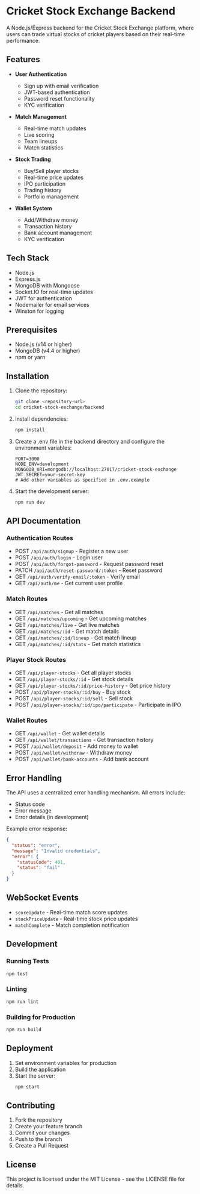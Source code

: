 # Cricket Stock Exchange Backend

A Node.js/Express backend for the Cricket Stock Exchange platform, where users can trade virtual stocks of cricket players based on their real-time performance.

## Features

- **User Authentication**
  - Sign up with email verification
  - JWT-based authentication
  - Password reset functionality
  - KYC verification

- **Match Management**
  - Real-time match updates
  - Live scoring
  - Team lineups
  - Match statistics

- **Stock Trading**
  - Buy/Sell player stocks
  - Real-time price updates
  - IPO participation
  - Trading history
  - Portfolio management

- **Wallet System**
  - Add/Withdraw money
  - Transaction history
  - Bank account management
  - KYC verification

## Tech Stack

- Node.js
- Express.js
- MongoDB with Mongoose
- Socket.IO for real-time updates
- JWT for authentication
- Nodemailer for email services
- Winston for logging

## Prerequisites

- Node.js (v14 or higher)
- MongoDB (v4.4 or higher)
- npm or yarn

## Installation

1. Clone the repository:
   ```bash
   git clone <repository-url>
   cd cricket-stock-exchange/backend
   ```

2. Install dependencies:
   ```bash
   npm install
   ```

3. Create a .env file in the backend directory and configure the environment variables:
   ```env
   PORT=3000
   NODE_ENV=development
   MONGODB_URI=mongodb://localhost:27017/cricket-stock-exchange
   JWT_SECRET=your-secret-key
   # Add other variables as specified in .env.example
   ```

4. Start the development server:
   ```bash
   npm run dev
   ```

## API Documentation

### Authentication Routes

- POST `/api/auth/signup` - Register a new user
- POST `/api/auth/login` - Login user
- POST `/api/auth/forgot-password` - Request password reset
- PATCH `/api/auth/reset-password/:token` - Reset password
- GET `/api/auth/verify-email/:token` - Verify email
- GET `/api/auth/me` - Get current user profile

### Match Routes

- GET `/api/matches` - Get all matches
- GET `/api/matches/upcoming` - Get upcoming matches
- GET `/api/matches/live` - Get live matches
- GET `/api/matches/:id` - Get match details
- GET `/api/matches/:id/lineup` - Get match lineup
- GET `/api/matches/:id/stats` - Get match statistics

### Player Stock Routes

- GET `/api/player-stocks` - Get all player stocks
- GET `/api/player-stocks/:id` - Get stock details
- GET `/api/player-stocks/:id/price-history` - Get price history
- POST `/api/player-stocks/:id/buy` - Buy stock
- POST `/api/player-stocks/:id/sell` - Sell stock
- POST `/api/player-stocks/:id/ipo/participate` - Participate in IPO

### Wallet Routes

- GET `/api/wallet` - Get wallet details
- GET `/api/wallet/transactions` - Get transaction history
- POST `/api/wallet/deposit` - Add money to wallet
- POST `/api/wallet/withdraw` - Withdraw money
- POST `/api/wallet/bank-accounts` - Add bank account

## Error Handling

The API uses a centralized error handling mechanism. All errors include:
- Status code
- Error message
- Error details (in development)

Example error response:
```json
{
  "status": "error",
  "message": "Invalid credentials",
  "error": {
    "statusCode": 401,
    "status": "fail"
  }
}
```

## WebSocket Events

- `scoreUpdate` - Real-time match score updates
- `stockPriceUpdate` - Real-time stock price updates
- `matchComplete` - Match completion notification

## Development

### Running Tests
```bash
npm test
```

### Linting
```bash
npm run lint
```

### Building for Production
```bash
npm run build
```

## Deployment

1. Set environment variables for production
2. Build the application
3. Start the server:
   ```bash
   npm start
   ```

## Contributing

1. Fork the repository
2. Create your feature branch
3. Commit your changes
4. Push to the branch
5. Create a Pull Request

## License

This project is licensed under the MIT License - see the LICENSE file for details.
